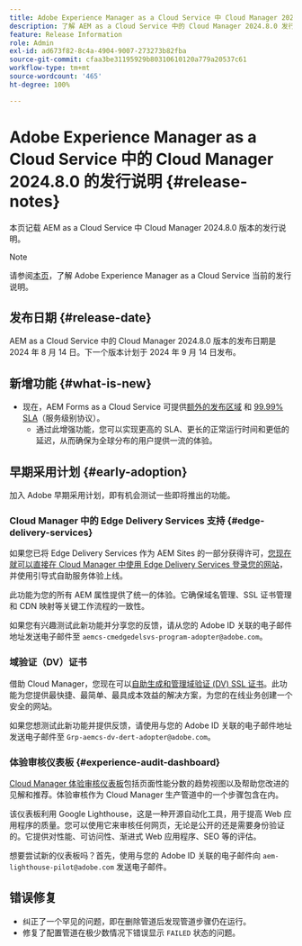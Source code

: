 ```yaml
---
title: Adobe Experience Manager as a Cloud Service 中 Cloud Manager 2024.8.0 的发行说明
description: 了解 AEM as a Cloud Service 中的 Cloud Manager 2024.8.0 发行说明。
feature: Release Information
role: Admin
exl-id: ad673f82-8c4a-4904-9007-273273b82fba
source-git-commit: cfaa3be31195929b80310610120a779a20537c61
workflow-type: tm+mt
source-wordcount: '465'
ht-degree: 100%

---
```


# Adobe Experience Manager as a Cloud Service 中的 Cloud Manager 2024.8.0 的发行说明 {#release-notes}

本页记载 AEM as a Cloud Service 中 Cloud Manager 2024.8.0 版本的发行说明。

>[!NOTE]
>
>请参阅[本页](/help/release-notes/release-notes-cloud/release-notes-current.md)，了解 Adobe Experience Manager as a Cloud Service 当前的发行说明。

## 发布日期 {#release-date}

AEM as a Cloud Service 中的 Cloud Manager 2024.8.0 版本的发布日期是 2024 年 8 月 14 日。下一个版本计划于 2024 年 9 月 14 日发布。

## 新增功能 {#what-is-new}

* 现在，AEM Forms as a Cloud Service 可提供[额外的发布区域](/help/operations/additional-publish-regions.md) 和 [99.99% SLA](/help/implementing/cloud-manager/getting-access-to-aem-in-cloud/creating-production-programs.md#sla)（服务级别协议）。
   * 通过此增强功能，您可以实现更高的 SLA、更长的正常运行时间和更低的延迟，从而确保为全球分布的用户提供一流的体验。

## 早期采用计划 {#early-adoption}

加入 Adobe 早期采用计划，即有机会测试一些即将推出的功能。

### Cloud Manager 中的 Edge Delivery Services 支持 {#edge-delivery-services}

如果您已将 Edge Delivery Services 作为 AEM Sites 的一部分获得许可，[您现在就可以直接在 Cloud Manager 中使用 Edge Delivery Services 登录您的网站](/help/implementing/cloud-manager/edge-delivery-services.md)，并使用引导式自助服务体验上线。

此功能为您的所有 AEM 属性提供了统一的体验。它确保域名管理、SSL 证书管理和 CDN 映射等关键工作流程的一致性。

如果您有兴趣测试此新功能并分享您的反馈，请从您的 Adobe ID 关联的电子邮件地址发送电子邮件至 `aemcs-cmedgedelsvs-program-adopter@adobe.com`。

### 域验证（DV）证书

借助 Cloud Manager，您现在可以[自助生成和管理域验证 (DV) SSL 证书](/help/implementing/cloud-manager/managing-ssl-certifications/add-ssl-certificate.md)。此功能为您提供最快捷、最简单、最具成本效益的解决方案，为您的在线业务创建一个安全的网站。

如果您想测试此新功能并提供反馈，请使用与您的 Adobe ID 关联的电子邮件地址发送电子邮件至 `Grp-aemcs-dv-dert-adopter@adobe.com`。

### 体验审核仪表板 {#experience-audit-dashboard}

[Cloud Manager 体验审核仪表板](/help/implementing/cloud-manager/experience-audit-dashboard.md)包括页面性能分数的趋势视图以及帮助您改进的见解和推荐。体验审核作为 Cloud Manager 生产管道中的一个步骤包含在内。

该仪表板利用 Google Lighthouse，这是一种开源自动化工具，用于提高 Web 应用程序的质量。您可以使用它来审核任何网页，无论是公开的还是需要身份验证的。它提供对性能、可访问性、渐进式 Web 应用程序、SEO 等的评估。

想要尝试新的仪表板吗？首先，使用与您的 Adobe ID 关联的电子邮件向 `aem-lighthouse-pilot@adobe.com` 发送电子邮件。

## 错误修复

* 纠正了一个罕见的问题，即在删除管道后发现管道步骤仍在运行。
* 修复了配置管道在极少数情况下错误显示 `FAILED` 状态的问题。
